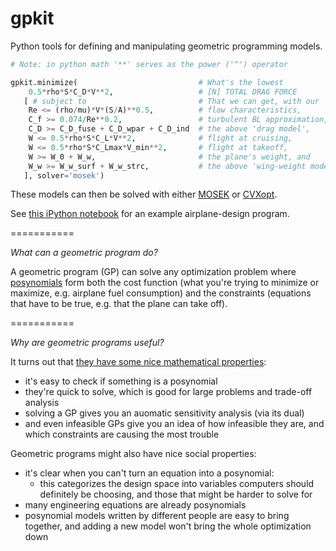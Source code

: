 # gpkit #

Python tools for defining and manipulating geometric programming models.

```python
# Note: in python math '**' serves as the power ('^') operator

gpkit.minimize(                           # What's the lowest
    0.5*rho*S*C_D*V**2,                   # [N] TOTAL DRAG FORCE
   [ # subject to                         # That we can get, with our
    Re <= (rho/mu)*V*(S/A)**0.5,          # flow characteristics,
    C_f >= 0.074/Re**0.2,                 # turbulent BL approximation,
    C_D >= C_D_fuse + C_D_wpar + C_D_ind  # the above 'drag model',
    W <= 0.5*rho*S*C_L*V**2,              # flight at cruising,
    W <= 0.5*rho*S*C_Lmax*V_min**2,       # flight at takeoff,     
    W >= W_0 + W_w,                       # the plane's weight, and
    W_w >= W_w_surf + W_w_strc,           # the above 'wing-weight model'?
   ], solver='mosek')
 ```

These models can then be solved with either [MOSEK](http://mosek.com) or [CVXopt](http://cvxopt.org/).

See [this iPython notebook](http://nbviewer.ipython.org/github/appliedopt/gpkit/blob/master/test_driven_development/Simple%20GP%20for%20Aircraft.ipynb) for an example airplane-design program.

===========

*What can a geometric program do?*

A geometric program (GP) can solve any optimization problem where [posynomials](http://en.wikipedia.org/wiki/Posynomial) form both the cost function (what you're trying to minimize or maximize, e.g. airplane fuel consumption) and the constraints (equations that have to be true, e.g. that the plane can take off). 

===========

*Why are geometric programs useful?*

It turns out that [they have some nice mathematical properties](http://www.stat.uchicago.edu/~lekheng/courses/310w11/boyd-gp.pdf):
  - it's easy to check if something is a posynomial
  - they're quick to solve, which is good for large problems and trade-off analysis
  - solving a GP gives you an auomatic sensitivity analysis (via its dual)
  - and even infeasible GPs give you an idea of how infeasible they are, and which constraints are causing the most trouble

Geometric programs might also have nice social properties:
  - it's clear when you can't turn an equation into a posynomial:
    - this categorizes the design space into variables computers should definitely be choosing, and those that might be harder to solve for
  - many engineering equations are already posynomials
  - posynomial models written by different people are easy to bring together, and adding a new model won't bring the whole optimization down